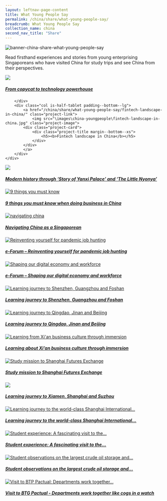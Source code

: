 ```yaml
---
layout: leftnav-page-content
title: What Young People Say
permalink: /china/share/what-young-people-say/
breadcrumb: What Young People Say
collection_name: china
second_nav_title: "Share"
---
```


![banner-china-share-what-young-people-say](\images\china-youngpeople\What-young-people-say-new.jpg)

Read firsthand experiences and stories from young enterprising Singaporeans who have visited China for study trips and see China from their perspectives.

<div>
	<div class="row is-multiline">
		<div class="col is-half-tablet padding--bottom--lg">
			<a href="/china/share/what-young-people-say/from-copycat-to-technology-powerhouse" class="project-link">
				<img src="\images\china-youngpeople\copycat-to-tech-powerhouse.jpg" class="project-image">
			<div class="project-card">
				<div class="project-title margin--bottom--xs">
					<h5><b>From copycat to technology powerhouse</b></h5>
				</div>
			</div>
			</a>

		</div>
		<div class="col is-half-tablet padding--bottom--lg">
			<a href="/china/share/what-young-people-say/fintech-landscape-in-china/" class="project-link">
				<img src="\images\china-youngpeople\fintech-landscape-in-china.jpg" class="project-image">
			<div class="project-card">
				<div class="project-title margin--bottom--xs">
					<h5><b>Fintech landscape in China</b></h5>
				</div>
			</div>
			</a>
		</div>
	</div>
</div>

<p><p>

<div>
	<div class="row is-multiline">
		<div class="col is-half-tablet padding--bottom--lg">
			<a href="/china/share/what-young-people-say/modern-history-of-singapore-and-china-through-story-of-yanxi-palace-and-the-little-nyonya" class="project-link">
				<img src="\images\china-youngpeople\modern-history-of-singapore-and-china.png" class="project-image">
			<div class="project-card">
				<div class="project-title margin--bottom--xs">
					<h5><b>Modern history through ‘Story of Yanxi Palace’ and ‘The Little Nyonya’</b></h5>
				</div>
			</div>
			</a>
		</div>
		<div class="col is-half-tablet padding--bottom--lg">
			<a href="/china/share/what-young-people-say/things-you-must-know/" class="project-link">
				<img src="\images\asean-employers\things-you-must-know.jpg" alt="9 things you must know" class="project-image">
			<div class="project-card">
				<div class="project-title margin--bottom--xs">
					<h5><b>9 things you must know when doing business in China</b></h5>
				</div>
			</div>
			</a>
		</div>
	</div>
</div>

<p><p>

<div>
	<div class="row is-multiline">
		<div class="col is-half-tablet padding--bottom--lg">
			<a href="/china/share/what-young-people-say/navigating-china/" class="project-link">
				<img src="\images\asean-employers\navigating-china.png" alt="navigating china" class="project-image">
			<div class="project-card">
				<div class="project-title margin--bottom--xs">
					<h5><b>Navigating China as a Singaporean</b></h5>
				</div>
			</div>
			</a>
		</div>
		<div class="col is-half-tablet padding--bottom--lg">
			<a href="/china/share/what-young-people-say/reinventing-yourself-for-pandemic-job-hunting/" class="project-link">
				<img src="/images/china-youngpeople/osg-1-image.jpg" alt="Reinventing yourself for pandemic job hunting" class="project-image">
			<div class="project-card">
				<div class="project-title margin--bottom--xs">
					<h5><b>e-Forum – Reinventing yourself for pandemic job hunting</b></h5>
				</div>
			</div>
			</a>
		</div>
	</div>
</div>

<p><p>

<div>
	<div class="row is-multiline">
		<div class="col is-half-tablet padding--bottom--lg">
			<a href="/china/share/what-young-people-say/shaping-our-digital-economy-and-workforce/" class="project-link">
				<img src="/images/china-youngpeople/osg-2-image.jpg" alt="Shaping our digital economy and workforce" class="project-image">
			<div class="project-card">
				<div class="project-title margin--bottom--xs">
					<h5><b>e-Forum – Shaping our digital economy and workforce</b></h5>
				</div>
			</div>
			</a>
		</div>
		<div class="col is-half-tablet padding--bottom--lg">
			<a href="/china/share/what-young-people-say/bcyc-learning-journey-2019/" class="project-link">
				<img src="/images/china-youngpeople/BCYC_Learning_Journey_2019_small.jpg" alt="Learning journey to Shenzhen, Guangzhou and Foshan" class="project-image">
			<div class="project-card">
				<div class="project-title margin--bottom--xs">
					<h5><b>Learning journey to Shenzhen, Guangzhou and Foshan</b></h5>
				</div>
			</div>
			</a>
		</div>
	</div>
</div>

<p><p>

<div>
	<div class="row is-multiline">
		<div class="col is-half-tablet padding--bottom--lg">
			<a href="/china/share/what-young-people-say/learning-journey/" class="project-link">
				<img src="/images/china-youngpeople/Winter-Learning-Journey-Dec-2018-small.jpg" alt="Learning journey to Qingdao, Jinan and Beijing" class="project-image">
			<div class="project-card">
				<div class="project-title margin--bottom--xs">
					<h5><b>Learning journey to Qingdao, Jinan and Beijing</b></h5>
				</div>
			</div>
			</a>
		</div>
		<div class="col is-half-tablet padding--bottom--lg">
			<a href="/china/share/what-young-people-say/xian-business-culture/" class="project-link">
				<img src="/images/china-youngpeople/xian-business-culture-small.jpg" alt="Learning from Xi'an business culture through immersion" class="project-image">
			<div class="project-card">
				<div class="project-title margin--bottom--xs">
					<h5><b>Learning about Xi’an business culture through immersion</b></h5>
				</div>
			</div>
			</a>
		</div>
	</div>
</div>

<p><p>

<div>
	<div class="row is-multiline">
		<div class="col is-half-tablet padding--bottom--lg">
			<a href="/china/share/what-young-people-say/shanghai-futures-exchange/" class="project-link">
				<img src="/images/china-youngpeople/futures-exchange-small.jpg" alt="Study mission to Shanghai Futures Exchange" class="project-image">
			<div class="project-card">
				<div class="project-title margin--bottom--xs">
					<h5><b>Study mission to Shanghai Futures Exchange</b></h5>
				</div>
			</div>
			</a>
		</div>
		<div class="col is-half-tablet padding--bottom--lg">
			<a href="/china/share/what-young-people-say/bcyc-learning-journey/" class="project-link">
				<img src="/images/china-youngpeople/bcyc-learning-journey-small.jpg" class="project-image">
			<div class="project-card">
				<div class="project-title margin--bottom--xs">
					<h5><b>Learning journey to Xiamen, Shanghai and Suzhou</b></h5>
				</div>
			</div>
			</a>
		</div>
	</div>
</div>

<p><p>

<div>
	<div class="row is-multiline">
		<div class="col is-half-tablet padding--bottom--lg">
			<a href="/china/share/what-young-people-say/shanghai-learning-journey/" class="project-link">
				<img src="/images/china-youngpeople/shanghai-learning-journey-small.jpg" alt="Learning journey to the world-class Shanghai International..." class="project-image">
			<div class="project-card">
				<div class="project-title margin--bottom--xs">
					<h5><b>Learning journey to the world-class Shanghai International...</b></h5>
				</div>
			</div>
			</a>
		</div>
		<div class="col is-half-tablet padding--bottom--lg">
			<a href="/china/share/what-young-people-say/yangshan-deepwater-port/" class="project-link">
				<img src="/images/china-youngpeople/yangshan-deepwater-port-small.jpg" alt="Student experience: A fascinating visit to the..." class="project-image">
			<div class="project-card">
				<div class="project-title margin--bottom--xs">
					<h5><b>Student experience: A fascinating visit to the...</b></h5>
				</div>
			</div>
			</a>
		</div>
	</div>
</div>

<p><p>

<div>
	<div class="row is-multiline">
		<div class="col is-half-tablet padding--bottom--lg">
			<a href="/china/share/what-young-people-say/yangshan-oil-storage/" class="project-link">
				<img src="/images/china-youngpeople/yangshan-oil-storage-small.jpg" alt="Student observations on the largest crude oil storage and..." class="project-image">
			<div class="project-card">
				<div class="project-title margin--bottom--xs">
					<h5><b>Student observations on the largest crude oil storage and...</b></h5>
				</div>
			</div>
			</a>
		</div>
		<div class="col is-half-tablet padding--bottom--lg">
			<a href="/china/share/what-young-people-say/btg-pactual/" class="project-link">
				<img src="/images/china-youngpeople/btg-pactual-small.jpg" alt="Visit to BTP Pactual: Departments work together..." class="project-image">
			<div class="project-card">
				<div class="project-title margin--bottom--xs">
					<h5><b>Visit to BTG Pactual - Departments work together like cogs in a watch</b></h5>
				</div>
			</div>
			</a>
		</div>
	</div>
</div>

<p><p>

